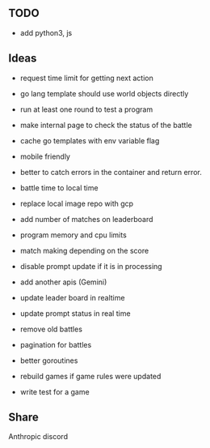 ## TODO

* add python3, js

## Ideas

* request time limit for getting next action
* go lang template should use world objects directly
* run at least one round to test a program
* make internal page to check the status of the battle
* cache go templates with env variable flag
* mobile friendly
* better to catch errors in the container and return error.
* battle time to local time
* replace local image repo with gcp
* add number of matches on leaderboard
* program memory and cpu limits
* match making depending on the score
* disable prompt update if it is in processing

* add another apis (Gemini)
* update leader board in realtime
* update prompt status in real time
* remove old battles
* pagination for battles
* better goroutines
* rebuild games if game rules were updated
* write test for a game

## Share

Anthropic discord
